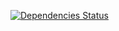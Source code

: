 [![Dependencies Status](http://img.shields.io/david/paulohp/pomboapp.svg?style=flat)](https://david-dm.org/paulohp/pomboapp)
